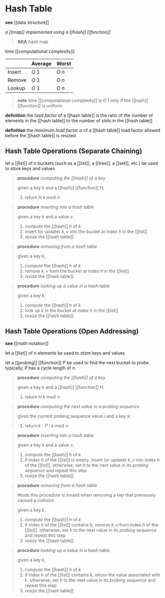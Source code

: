 # Hash Table

**see** [[data structure]]

_a [[map]] implemented using a [[hash]] [[function]]_

> **AKA** hash map

time [[computational complexity]]:

|        | Average | Worst  |
| ------ | ------- | ------ |
| Insert | $O\ 1$  | $O\ n$ |
| Remove | $O\ 1$  | $O\ n$ |
| Lookup | $O\ 1$  | $O\ n$ |

> **note** time [[computational complexity]] is $O\ 1$ only if the [[hash]] [[function]] is uniform

**definition** the _load factor_ of a [[hash table]] is the ratio of the number of elements in the [[hash table]] to the number of slots in the [[hash table]]

**definition** the _maximum load factor_ $\alpha$ of a [[hash table]] load factor allowed before the [[hash table]] is resized

## Hash Table Operations (Separate Chaining)

let a [[list]] of $n$ buckets (such as a [[list]], a [[tree]], a [[set]], etc.) be used to store keys and values

> **procedure** _computing the [[hash]] of a key_
>
> given a key $k$ and a [[hash]] [[function]] $H$,
>
> 1. return $H\ k \bmod n$

> **procedure** _inserting into a hash table_
>
> given a key $k$ and a value $v$,
>
> 1. _compute_ the [[hash]] $h$ of $k$
> 2. insert (or update) $k, v$ into the bucket at index $h$ in the [[list]]
> 3. _resize_ the [[hash table]]

> **procedure** _removing from a hash table_
>
> given a key $k$,
>
> 1. _compute_ the [[hash]] $h$ of $k$
> 2. remove $k, v$ from the bucket at index $h$ in the [[list]]
> 3. _resize_ the [[hash table]]

> **procedure** _looking up a value in a hash table_
>
> given a key $k$,
>
> 1. _compute_ the [[hash]] $h$ of $k$
> 2. look up $k$ in the bucket at index $h$ in the [[list]]
> 3. _resize_ the [[hash table]]

## Hash Table Operations (Open Addressing)

**see** [[math notation]]

let a [[list]] of $n$ elements be used to store keys and values

let a [[probing]] [[function]] $P$ be used to find the next bucket to probe. typically, $P$ has a cycle length of $n$.

> **procedure** _computing the [[hash]] of a key_
>
> given a key $k$ and a [[hash]] [[function]] $H$,
>
> 1. return $H\ k \bmod n$

> **procedure** _computing the next value in a probing sequence_
>
> given the current probing sequence value $i$ and a key $k$:
>
> 1. return $k : P\ i\ k \bmod n$

> **procedure** _inserting into a hash table_
>
> given a key $k$ and a value $v$,
>
> 1. _compute_ the [[hash]] $h$ of $k$
> 2. if index $h$ of the [[list]] is empty, insert (or update) $k, v$ into index $h$ of the [[list]]. otherwise, set $h$ to the next value in its _probing sequence_ and repeat this step
> 3. _resize_ the [[hash table]]

> **procedure** _removing from a hash table_
>
> #todo this procedure is invalid when removing a key that previously caused a collision
>
> given a key $k$,
>
> 1. _compute_ the [[hash]] $h$ of $k$
> 2. if index $h$ of the [[list]] contains $k$, remove $k, v$ from index $h$ of the [[list]]. otherwise, set $h$ to the next value in its _probing sequence_ and repeat this step
> 3. _resize_ the [[hash table]]

> **procedure** _looking up a value in a hash table_
>
> given a key $k$,
>
> 1. _compute_ the [[hash]] $h$ of $k$
> 2. if index $h$ of the [[list]] contains $k$, return the value associated with $k$. otherwise, set $h$ to the next value in its _probing sequence_ and repeat this step
> 3. _resize_ the [[hash table]]
